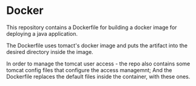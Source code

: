 # Docker

This repository contains a Dockerfile for building a docker image for deploying a java application.

The Dockerfile uses tomact's docker image and puts the artifact into the desired directory inside the image.

In order to manage the tomcat user access - the repo also contains some tomcat config files that configure the access managemnt; And the Dockerfile replaces the default files inside the container, with these ones.
